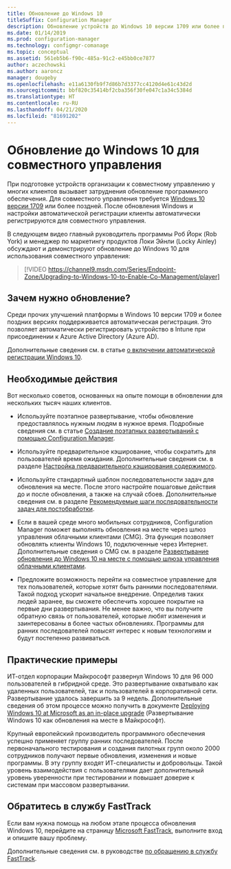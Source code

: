 ```yaml
---
title: Обновление до Windows 10
titleSuffix: Configuration Manager
description: Обновление устройств до Windows 10 версии 1709 или более поздней версии, которая требуется для совместного управления
ms.date: 01/14/2019
ms.prod: configuration-manager
ms.technology: configmgr-comanage
ms.topic: conceptual
ms.assetid: 561eb5b6-f90c-485a-91c2-e45bb0ce7877
author: aczechowski
ms.author: aaroncz
manager: dougeby
ms.openlocfilehash: e11a6130fb9f7d86b7d3377cc4120d4e61c43d2d
ms.sourcegitcommit: bbf820c35414bf2cba356f30fe047c1a34c5384d
ms.translationtype: HT
ms.contentlocale: ru-RU
ms.lasthandoff: 04/21/2020
ms.locfileid: "81691202"
---
```

# <a name="upgrade-windows-10-for-co-management"></a>Обновление до Windows 10 для совместного управления

При подготовке устройств организации к совместному управлению у многих клиентов вызывает затруднения обновление программного обеспечения. Для совместного управления требуется [Windows 10 версии 1709](https://docs.microsoft.com/windows/whats-new/whats-new-windows-10-version-1709) или более поздней. После обновления Windows и настройки автоматической регистрации клиенты автоматически регистрируются для совместного управления.

В следующем видео главный руководитель программы Роб Йорк (Rob York) и менеджер по маркетингу продуктов Локи Эйнли (Locky Ainley) обсуждают и демонстрируют обновление до Windows 10 для использования совместного управления:

> [!VIDEO https://channel9.msdn.com/Series/Endpoint-Zone/Upgrading-to-Windows-10-to-Enable-Co-Management/player]



## <a name="why-upgrade"></a>Зачем нужно обновление?

Среди прочих улучшений платформы в Windows 10 версии 1709 и более поздних версиях поддерживается автоматическая регистрация. Это позволяет автоматически регистрировать устройство в Intune при присоединении к Azure Active Directory (Azure AD). 

Дополнительные сведения см. в статье [о включении автоматической регистрации Windows 10](https://docs.microsoft.com/intune/windows-enroll#enable-windows-10-automatic-enrollment).


## <a name="how-to-do-it"></a>Необходимые действия

Вот несколько советов, основанных на опыте помощи в обновлении для нескольких тысяч наших клиентов.

- Используйте поэтапное развертывание, чтобы обновление предоставлялось нужным людям в нужное время. Подробные сведения см. в статье [Создание поэтапных развертываний с помощью Configuration Manager](../osd/deploy-use/create-phased-deployment-for-task-sequence.md).  

- Используйте предварительное кэширование, чтобы сократить для пользователей время ожидания. Дополнительные сведения см. в разделе [Настройка предварительного кэширования содержимого](../osd/deploy-use/configure-precache-content.md).  

- Используйте стандартный шаблон последовательности задач для обновления на месте. После этого настройте пошаговые действия до и после обновления, а также на случай сбоев. Дополнительные сведения см. в разделе [Рекомендуемые шаги последовательности задач для постобработки](../osd/deploy-use/create-a-task-sequence-to-upgrade-an-operating-system.md#recommended-task-sequence-steps-for-post-processing).  

- Если в вашей среде много мобильных сотрудников, Configuration Manager поможет выполнять обновления на месте через шлюз управления облачными клиентами (CMG). Эта функция позволяет обновлять клиенты Windows 10, подключенные через Интернет. Дополнительные сведения о CMG см. в разделе [Развертывание обновления до Windows 10 на месте с помощью шлюза управления облачными клиентами](../osd/deploy-use/deploy-a-task-sequence.md#deploy-windows-10-in-place-upgrade-via-cmg).  

- Предложите возможность перейти на совместное управление для тех пользователей, которые хотят быть ранними последователями. Такой подход ускорит начальное внедрение. Определив таких людей заранее, вы сможете обеспечить хорошее покрытие на первые дни развертывания. Не менее важно, что вы получите обратную связь от пользователей, которые любят изменения и заинтересованы в более частых обновлениях. Программы для ранних последователей повысят интерес к новым технологиям и будут постепенно развиваться.  


## <a name="case-studies"></a>Практические примеры

ИТ-отдел корпорации Майкрософт развернул Windows 10 для 96 000 пользователей в гибридной среде. Это развертывание охватывало как удаленных пользователей, так и пользователей в корпоративной сети. Развертывание удалось завершить за 9 недель. Дополнительные сведения об этом процессе можно получить в документе [Deploying Windows 10 at Microsoft as an in-place upgrade](https://www.microsoft.com/itshowcase/deploying-windows-10-at-microsoft-as-an-in-place-upgrade) (Развертывание Windows 10 как обновления на месте в Майкрософт).  

Крупный европейский производитель программного обеспечения успешно применяет группу ранних последователей. После первоначального тестирования и создания пилотных групп около 2000 сотрудников получают первые обновления, изменения и новые программы. В эту группу входят ИТ-специалисты и добровольцы. Такой уровень взаимодействия с пользователями дает дополнительный уровень уверенности при тестировании и повышает доверие к системам при массовом развертывании.



## <a name="contact-fasttrack"></a>Обратитесь в службу FastTrack

Если вам нужна помощь на любом этапе процесса обновления Windows 10, перейдите на страницу [Microsoft FastTrack](https://Microsoft.com/FastTrack/), выполните вход и опишите вашу проблему. 

Дополнительные сведения см. в руководстве [по обращению в службу FastTrack](quickstart-fasttrack.md). 

